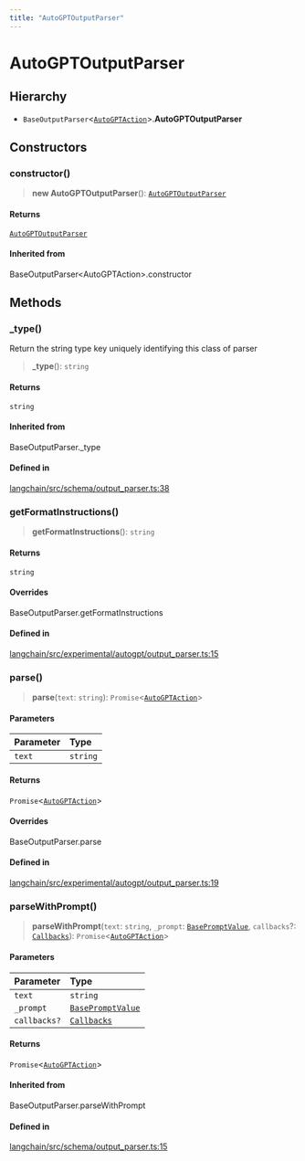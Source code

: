 ```yaml
---
title: "AutoGPTOutputParser"
---
```


# AutoGPTOutputParser

## Hierarchy

- `BaseOutputParser`<[`AutoGPTAction`](../interfaces/AutoGPTAction.md)\>.**AutoGPTOutputParser**

## Constructors

### constructor()

> **new AutoGPTOutputParser**(): [`AutoGPTOutputParser`](AutoGPTOutputParser.md)

#### Returns

[`AutoGPTOutputParser`](AutoGPTOutputParser.md)

#### Inherited from

BaseOutputParser<AutoGPTAction\>.constructor

## Methods

### \_type()

Return the string type key uniquely identifying this class of parser

> **\_type**(): `string`

#### Returns

`string`

#### Inherited from

BaseOutputParser.\_type

#### Defined in

[langchain/src/schema/output_parser.ts:38](https://github.com/hwchase17/langchainjs/blob/ddf2996/langchain/src/schema/output_parser.ts#L38)

### getFormatInstructions()

> **getFormatInstructions**(): `string`

#### Returns

`string`

#### Overrides

BaseOutputParser.getFormatInstructions

#### Defined in

[langchain/src/experimental/autogpt/output_parser.ts:15](https://github.com/hwchase17/langchainjs/blob/ddf2996/langchain/src/experimental/autogpt/output_parser.ts#L15)

### parse()

> **parse**(`text`: `string`): `Promise`<[`AutoGPTAction`](../interfaces/AutoGPTAction.md)\>

#### Parameters

| Parameter | Type     |
| :-------- | :------- |
| `text`    | `string` |

#### Returns

`Promise`<[`AutoGPTAction`](../interfaces/AutoGPTAction.md)\>

#### Overrides

BaseOutputParser.parse

#### Defined in

[langchain/src/experimental/autogpt/output_parser.ts:19](https://github.com/hwchase17/langchainjs/blob/ddf2996/langchain/src/experimental/autogpt/output_parser.ts#L19)

### parseWithPrompt()

> **parseWithPrompt**(`text`: `string`, `_prompt`: [`BasePromptValue`](../../schema/classes/BasePromptValue.md), `callbacks`?: [`Callbacks`](../../callbacks/types/Callbacks.md)): `Promise`<[`AutoGPTAction`](../interfaces/AutoGPTAction.md)\>

#### Parameters

| Parameter    | Type                                                         |
| :----------- | :----------------------------------------------------------- |
| `text`       | `string`                                                     |
| `_prompt`    | [`BasePromptValue`](../../schema/classes/BasePromptValue.md) |
| `callbacks?` | [`Callbacks`](../../callbacks/types/Callbacks.md)            |

#### Returns

`Promise`<[`AutoGPTAction`](../interfaces/AutoGPTAction.md)\>

#### Inherited from

BaseOutputParser.parseWithPrompt

#### Defined in

[langchain/src/schema/output_parser.ts:15](https://github.com/hwchase17/langchainjs/blob/ddf2996/langchain/src/schema/output_parser.ts#L15)
